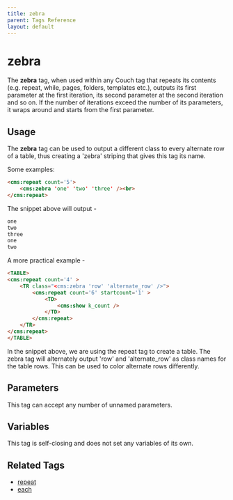 ```yaml
---
title: zebra
parent: Tags Reference
layout: default
---
```


# zebra

The **zebra** tag, when used within any Couch tag that repeats its contents (e.g. repeat, while, pages, folders, templates etc.), outputs its first parameter at the first iteration, its second parameter at the second iteration and so on. If the number of iterations exceed the number of its parameters, it wraps around and starts from the first parameter.

## Usage

The **zebra** tag can be used to output a different class to every alternate row of a table, thus creating a 'zebra' striping that gives this tag its name.

Some examples:

```html
<cms:repeat count='5'>
    <cms:zebra 'one' 'two' 'three' /><br>
</cms:repeat>
```

The snippet above will output -

```html
one
two
three
one
two
```

A more practical example -

```html
<TABLE>
<cms:repeat count='4' >
    <TR class="<cms:zebra 'row' 'alternate_row' />">
        <cms:repeat count='6' startcount='1' >
            <TD>
                <cms:show k_count />
            </TD>
        </cms:repeat>
    </TR>
</cms:repeat>
</TABLE>
```

In the snippet above, we are using the repeat tag to create a table. The zebra tag will alternately output 'row' and 'alternate_row' as class names for the table rows. This can be used to color alternate rows differently.

## Parameters

This tag can accept any number of unnamed parameters.

## Variables

This tag is self-closing and does not set any variables of its own.

## Related Tags

* [repeat](./repeat.html)
* [each](./each.html)
